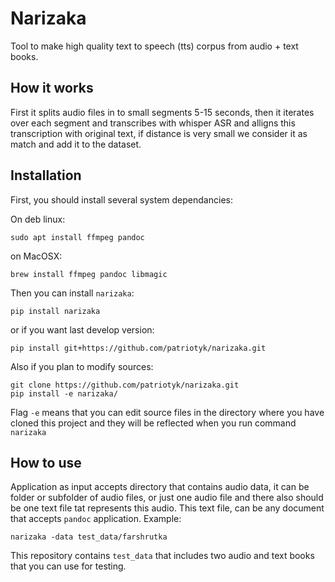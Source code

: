 # Narizaka
Tool to make high quality text to speech (tts) corpus from audio + text books.

## How it works
First it splits audio files in to small segments 5-15 seconds, then it iterates over each segment
and transcribes with whisper ASR and alligns this transcription with original text, if distance is very small we consider it as match and add it to the dataset.


## Installation

First, you should install several system dependancies:

On deb linux:
```
sudo apt install ffmpeg pandoc
```
on MacOSX:

```
brew install ffmpeg pandoc libmagic
```

Then you can install `narizaka`:
```
pip install narizaka
```
or if you want last develop version:

```
pip install git+https://github.com/patriotyk/narizaka.git
```
Also if you plan to modify sources:

```
git clone https://github.com/patriotyk/narizaka.git
pip install -e narizaka/
```
Flag `-e` means that you can edit source files in the directory where you have cloned this project and they will be reflected when you run command `narizaka`

## How to use

Application as input accepts directory that contains audio data, it can be folder or subfolder of audio files, or just one audio file and there also should be one text file tat represents this audio.
This text file, can be any document that accepts `pandoc` application.
Example:
```
narizaka -data test_data/farshrutka 
```
This repository contains `test_data` that includes two audio and text books that you can use for testing.
